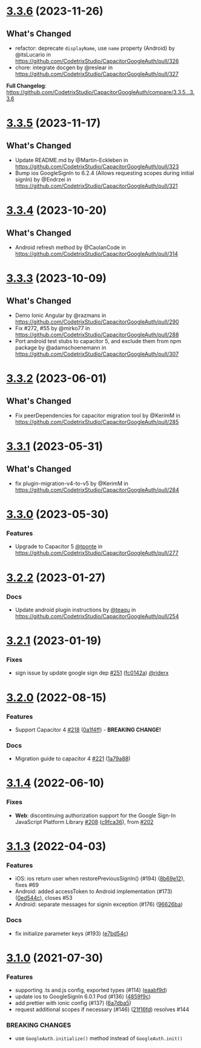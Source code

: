 
# [3.3.6](https://github.com/CodetrixStudio/CapacitorGoogleAuth/compare/3.3.5...3.3.6) (2023-11-26)

## What's Changed
* refactor: deprecate `displayName`, use `name` property (Android) by @itsLucario in https://github.com/CodetrixStudio/CapacitorGoogleAuth/pull/326
* chore: integrate docgen by @reslear in https://github.com/CodetrixStudio/CapacitorGoogleAuth/pull/327

**Full Changelog**: https://github.com/CodetrixStudio/CapacitorGoogleAuth/compare/3.3.5...3.3.6

# [3.3.5](https://github.com/CodetrixStudio/CapacitorGoogleAuth/compare/3.3.4...3.3.5) (2023-11-17)

## What's Changed
* Update README.md by @Martin-Eckleben in https://github.com/CodetrixStudio/CapacitorGoogleAuth/pull/323
* Bump ios GoogleSignIn to 6.2.4 (Allows requesting scopes during initial signIn) by @Endrzei in https://github.com/CodetrixStudio/CapacitorGoogleAuth/pull/321

# [3.3.4](https://github.com/CodetrixStudio/CapacitorGoogleAuth/compare/3.3.3...3.3.4) (2023-10-20)

## What's Changed
* Android refresh method by @CaolanCode in https://github.com/CodetrixStudio/CapacitorGoogleAuth/pull/314

# [3.3.3](https://github.com/CodetrixStudio/CapacitorGoogleAuth/compare/3.3.2...3.3.3) (2023-10-09)

## What's Changed
* Demo Ionic Angular by @razmans in https://github.com/CodetrixStudio/CapacitorGoogleAuth/pull/290
* Fix #272, #55 by @mirko77 in https://github.com/CodetrixStudio/CapacitorGoogleAuth/pull/288
* Port android test stubs to capacitor 5, and exclude them from npm package by @adamschoenemann in https://github.com/CodetrixStudio/CapacitorGoogleAuth/pull/307

# [3.3.2](https://github.com/CodetrixStudio/CapacitorGoogleAuth/compare/3.3.1...3.3.2) (2023-06-01)

## What's Changed
* Fix peerDependencies for capacitor migration tool by @KerimM in https://github.com/CodetrixStudio/CapacitorGoogleAuth/pull/285

# [3.3.1](https://github.com/CodetrixStudio/CapacitorGoogleAuth/compare/3.3.0...3.3.1) (2023-05-31)

## What's Changed
* fix plugin-migration-v4-to-v5​ by @KerimM in https://github.com/CodetrixStudio/CapacitorGoogleAuth/pull/284

# [3.3.0](https://github.com/CodetrixStudio/CapacitorGoogleAuth/compare/3.2.2...3.3.0) (2023-05-30)

### Features

- Upgrade to Capacitor 5 [@tponte](https://github.com/tponte) in https://github.com/CodetrixStudio/CapacitorGoogleAuth/pull/277

# [3.2.2](https://github.com/CodetrixStudio/CapacitorGoogleAuth/compare/3.2.1...3.2.2) (2023-01-27)

### Docs

- Update android plugin instructions by [@teaqu](https://github.com/teaqu) in https://github.com/CodetrixStudio/CapacitorGoogleAuth/pull/254

# [3.2.1](https://github.com/CodetrixStudio/CapacitorGoogleAuth/v3.2.0...v3.2.1) (2023-01-19)

### Fixes

- sign issue by update google sign dep [#251](https://github.com/CodetrixStudio/CapacitorGoogleAuth/pull/251) ([fc0142a](https://github.com/CodetrixStudio/CapacitorGoogleAuth/commit/fc0142a)) [@riderx](https://github.com/riderx)

# [3.2.0](https://github.com/CodetrixStudio/CapacitorGoogleAuth/v3.1.3...v3.2.0) (2022-08-15)

### Features

- Support Capacitor 4 [#218](https://github.com/CodetrixStudio/CapacitorGoogleAuth/pull/218) ([0a1f4ff](https://github.com/CodetrixStudio/CapacitorGoogleAuth/commit/0a1f4ff)) - **BREAKING CHANGE!**

### Docs

- Migration guide to capacitor 4 [#221](https://github.com/CodetrixStudio/CapacitorGoogleAuth/pull/221) ([1a79a88](https://github.com/CodetrixStudio/CapacitorGoogleAuth/commit/1a79a88))

# [3.1.4](https://github.com/CodetrixStudio/CapacitorGoogleAuth/v3.1.3...v3.1.4) (2022-06-10)

### Fixes

- **Web**: discontinuing authorization support for the Google Sign-In JavaScript Platform Library [#208](https://github.com/CodetrixStudio/CapacitorGoogleAuth/pull/208) ([c9fca36](https://github.com/CodetrixStudio/CapacitorGoogleAuth/commit/c9fca36)), from [#202](https://github.com/CodetrixStudio/CapacitorGoogleAuth/issues/202)

# [3.1.3](https://github.com/CodetrixStudio/CapacitorGoogleAuth/v3.1.0...v3.1.3) (2022-04-03)

### Features

- iOS: ios return user when restorePreviousSignIn() (#194) ([8b69e12](https://github.com/CodetrixStudio/CapacitorGoogleAuth/commit/8b69e12)), fixes #69
- Android: added accessToken to Android implementation (#173) ([0ed544c](https://github.com/CodetrixStudio/CapacitorGoogleAuth/commit/0ed544c)), closes #53
- Android: separate messages for signin exception (#176) ([96626ba](https://github.com/CodetrixStudio/CapacitorGoogleAuth/commit/96626ba))

### Docs

- fix initialize parameter keys (#193) ([e7bd54c](https://github.com/CodetrixStudio/CapacitorGoogleAuth/commit/e7bd54c))

# [3.1.0](https://github.com/CodetrixStudio/CapacitorGoogleAuth/v3.0.2...v3.1.0) (2021-07-30)

### Features

- supporting .ts and.js config, exported types (#114) ([eaabf9d](https://github.com/CodetrixStudio/CapacitorGoogleAuth/commit/eaabf9d))
- update ios to GoogleSignIn 6.0.1 Pod (#136) ([4859f9c](https://github.com/CodetrixStudio/CapacitorGoogleAuth/commit/4859f9c))
- add prettier with ionic config (#137) ([6a7dba5](https://github.com/CodetrixStudio/CapacitorGoogleAuth/commit/6a7dba5))
- request additional scopes if necessary (#146) ([21f16fd](https://github.com/CodetrixStudio/CapacitorGoogleAuth/commit/21f16fd)) resolves #144

### BREAKING CHANGES

- use `GoogleAuth.initialize()` method instead of `GoogleAuth.init()`
